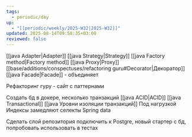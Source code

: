 ```yaml
---
tags:
  - periodic/day
up:
  - "[[periodic/weekly/2025-W32|2025-W32]]"
updated: 2025-08-14T09:58:35+03:00
reviewed: false
---
```


[[java Adapter|Adapter]]
[[java Strategy|Strategy]]
[[java Factory method|Factory method]]
[[java Proxy|Proxy]]
[[base/additions/conspectuses/refactoring guru#Decorator|Декоратор]]
[[java Facade|Facade]] - объединяет

Рефакторинг гуру - сайт с паттернами

Создать бд в докере, несколько транзакций
[[java ACID|ACID]]
[[java Transactional]]
[[java Уровни изоляции транзакций]]
Под нагрузкой
Индексы замедляют селекты
Spring data

Сделать слой репозитория подключить к Postgre, новый стартер с бд, попробовать использовать в тестах
